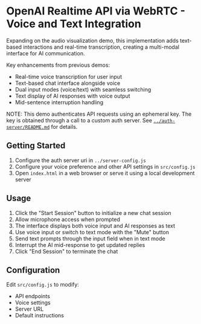 # OpenAI Realtime API via WebRTC - Voice and Text Integration

Expanding on the audio visualization demo, this implementation adds text-based interactions and real-time transcription, creating a multi-modal interface for AI communication.

Key enhancements from previous demos:
- Real-time voice transcription for user input
- Text-based chat interface alongside voice
- Dual input modes (voice/text) with seamless switching
- Text display of AI responses with voice output
- Mid-sentence interruption handling

NOTE: This demo authenticates API requests using an ephemeral key. The key is obtained through a call to a custom auth server. See [`../auth-server/README.md`](../auth-server/README.md) for details.

## Getting Started

1. Configure the auth server uri in `../server-config.js`
2. Configure your voice preference and other API settings in `src/config.js`
3. Open `index.html` in a web browser or serve it using a local development server

## Usage

1. Click the "Start Session" button to initialize a new chat session
2. Allow microphone access when prompted
3. The interface displays both voice input and AI responses as text
4. Use voice input or switch to text mode with the "Mute" button
5. Send text prompts through the input field when in text mode
6. Interrupt the AI mid-response to get updated replies
7. Click "End Session" to terminate the chat

## Configuration

Edit `src/config.js` to modify:
- API endpoints
- Voice settings
- Server URL
- Default instructions

